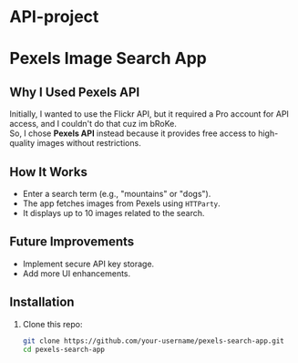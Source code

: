 # API-project


# Pexels Image Search App

## Why I Used Pexels API  
Initially, I wanted to use the Flickr API, but it required a Pro account for API access, and I couldn't do that cuz im bRoKe.  
So, I chose **Pexels API** instead because it provides free access to high-quality images without restrictions.

## How It Works  
- Enter a search term (e.g., "mountains" or "dogs").
- The app fetches images from Pexels using `HTTParty`.
- It displays up to 10 images related to the search.

## Future Improvements  
- Implement secure API key storage.
- Add more UI enhancements.

## Installation  
1. Clone this repo:
   ```sh
   git clone https://github.com/your-username/pexels-search-app.git
   cd pexels-search-app
